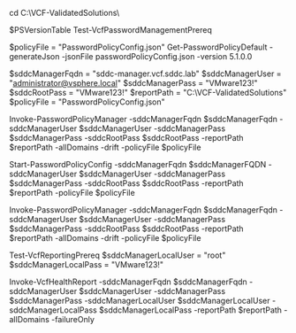 cd C:\VCF-ValidatedSolutions\

$PSVersionTable
Test-VcfPasswordManagementPrereq

$policyFile = "PasswordPolicyConfig.json"
Get-PasswordPolicyDefault -generateJson -jsonFile passwordPolicyConfig.json -version 5.1.0.0

$sddcManagerFqdn = "sddc-manager.vcf.sddc.lab"
$sddcManagerUser = "administrator@vsphere.local"
$sddcManagerPass = "VMware123!"
$sddcRootPass = "VMware123!"
$reportPath = "C:\VCF-ValidatedSolutions" 
$policyFile = "PasswordPolicyConfig.json"

Invoke-PasswordPolicyManager -sddcManagerFqdn $sddcManagerFqdn -sddcManagerUser $sddcManagerUser -sddcManagerPass $sddcManagerPass -sddcRootPass $sddcRootPass -reportPath $reportPath -allDomains -drift -policyFile $policyFile

Start-PasswordPolicyConfig -sddcManagerFqdn $sddcManagerFQDN -sddcManagerUser $sddcManagerUser -sddcManagerPass $sddcManagerPass -sddcRootPass $sddcRootPass -reportPath $reportPath -policyFile $policyFile

Invoke-PasswordPolicyManager -sddcManagerFqdn $sddcManagerFqdn -sddcManagerUser $sddcManagerUser -sddcManagerPass $sddcManagerPass -sddcRootPass $sddcRootPass -reportPath $reportPath -allDomains -drift -policyFile $policyFile

Test-VcfReportingPrereq
$sddcManagerLocalUser = "root"
$sddcManagerLocalPass = "VMware123!"

Invoke-VcfHealthReport -sddcManagerFqdn $sddcManagerFqdn -sddcManagerUser $sddcManagerUser -sddcManagerPass $sddcManagerPass -sddcManagerLocalUser $sddcManagerLocalUser -sddcManagerLocalPass $sddcManagerLocalPass -reportPath $reportPath -allDomains -failureOnly